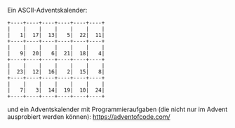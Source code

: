Ein ASCII-Adventskalender:
```
+----+----+----+----+----+----+
|    |    |    |    |    |    |
|   1|  17|  13|   5|  22|  11|
+----+----+----+----+----+----+
|    |    |    |    |    |    |
|   9|  20|   6|  21|  18|   4|
+----+----+----+----+----+----+
|    |    |    |    |    |    |
|  23|  12|  16|   2|  15|   8|
+----+----+----+----+----+----+
|    |    |    |    |    |    |
|   7|   3|  14|  19|  10|  24|
+----+----+----+----+----+----+
```

und ein Adventskalender mit Programmieraufgaben (die nicht nur im Advent ausprobiert werden können): https://adventofcode.com/